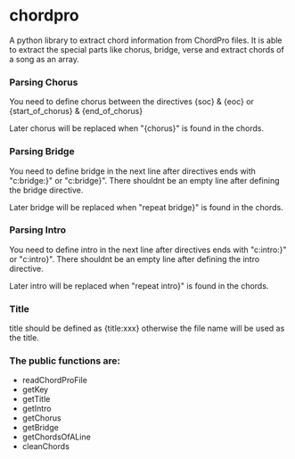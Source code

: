 # chordpro
A python library to extract chord information from ChordPro files. It is able to extract the special parts like chorus, bridge, verse and extract chords of a song as an array.


### Parsing Chorus

You need to define chorus between the directives {soc} & {eoc} or {start_of_chorus} & {end_of_chorus}

Later chorus will be replaced when "{chorus}" is found in the chords.


### Parsing Bridge

You need to define bridge in the next line after directives ends with "c:bridge:}" or "c:bridge}". There shouldnt be an empty line after defining the bridge directive.

Later bridge  will be replaced when "repeat bridge}" is found in the chords.


### Parsing Intro

You need to define intro in the next line after directives ends with "c:intro:}" or "c:intro}". There shouldnt be an empty line after defining the intro directive.

Later intro  will be replaced when "repeat intro}" is found in the chords.

### Title

title should be defined as {title:xxx} otherwise the file name will be used as the title.


### The public functions are:

- readChordProFile
- getKey
- getTitle
- getIntro
- getChorus
- getBridge
- getChordsOfALine
- cleanChords